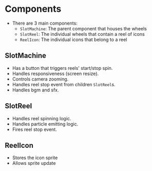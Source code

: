 # Components

- There are 3 main components:
  - `SlotMachine`: The parent component that houses the wheels
  - `SlotReel`: The individual wheels that contain a reel of icons
  - `ReelIcon`: The individual icons that belong to a reel

## SlotMachine

- Has a button that triggers reels' start/stop spin.
- Handles responsiveness (screen resize).
- Controls camera zooming.
- Handles reel stop event from children `SlotReel`s.
- Handles bgm and sfx.

## SlotReel

- Handles reel spinning logic.
- Handles particle emitting logic.
- Fires reel stop event.

## ReelIcon

- Stores the icon sprite
- Allows sprite update
